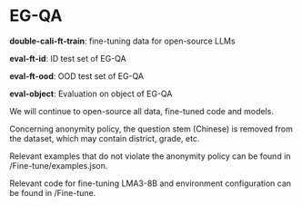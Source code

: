 # EG-QA

**double-cali-ft-train**: fine-tuning data for open-source LLMs

**eval-ft-id**: ID test set of EG-QA

**eval-ft-ood**: OOD test set of EG-QA

**eval-object**: Evaluation on object of EG-QA


We will continue to open-source all data, fine-tuned code and models. 

Concerning anonymity policy, the question stem (Chinese) is removed from the dataset, which may contain district, grade, etc. 

Relevant examples that do not violate the anonymity policy can be found in /Fine-tune/examples.json.

Relevant code for fine-tuning LMA3-8B and environment configuration can be found in /Fine-tune.
